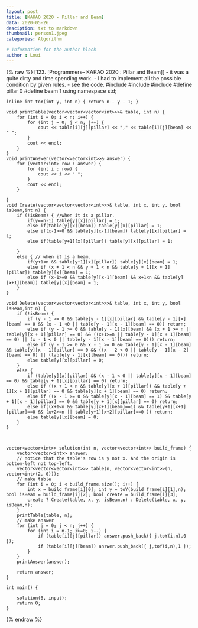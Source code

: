 ```yaml
---
layout: post
title: [KAKAO 2020 - Pillar and Beam]
data: 2020-05-26
desciption: txt to markdown
thumbnail: person1.jpeg
categories: Algorithm

# Information for the author block
author : Loui
---
```


{% raw %}
	﻿[123. [Programmers– KAKAO 2020 : Pillar and Beam]]
	- it was a quite dirty and time spending work.
	- I had to implement all the possible condition by given rules.
	- see the code.
	#include <string>
	#include <vector>
	#include<iostream>
	#define pillar 0
	#define beam 1
	using namespace std;
	
	inline int toY(int y, int n) { return n - y - 1; }
	
	void printTable(vector<vector<vector<int>>>& table, int n) {
		for (int i = 0; i < n; i++) {
			for (int j = 0; j < n; j++) {
				cout << table[i][j][pillar] << "," << table[i][j][beam] << " ";
			}
			cout << endl;
		}
	}
	void printAnswer(vector<vector<int>>& answer) {
		for (vector<int> row : answer) {
			for (int i : row) {
				cout << i << " ";
			}
			cout << endl;
		}
	
	}
	void Create(vector<vector<vector<int>>>& table, int x, int y, bool isBeam,int n) {
		if (!isBeam) { //when it is a pillar.
			if(y==n-1) table[y][x][pillar] = 1;
			else if(table[y][x][beam]) table[y][x][pillar] = 1;
			else if(x-1>=0 && table[y][x-1][beam]) table[y][x][pillar] = 1;
			else if(table[y+1][x][pillar]) table[y][x][pillar] = 1;
				
		}
		else { // when it is a beam.
			if(y+1<n && table[y+1][x][pillar]) table[y][x][beam] = 1;
			else if (x + 1 < n && y + 1 < n && table[y + 1][x + 1][pillar]) table[y][x][beam] = 1;
			else if (x-1>=0 && table[y][x-1][beam] && x+1<n && table[y][x+1][beam]) table[y][x][beam] = 1;
		}
	}
	
	void Delete(vector<vector<vector<int>>>& table, int x, int y, bool isBeam,int n) {
		if (!isBeam) {
			if (y - 1 >= 0 && table[y - 1][x][pillar] && table[y - 1][x][beam] == 0 && (x - 1 <0 || table[y - 1][x - 1][beam] == 0)) return;
			else if (y - 1 >= 0 && table[y - 1][x][beam] && (x + 1 >= n || table[y][x + 1][pillar] == 0) && ((x+1>=n || table[y - 1][x + 1][beam] == 0) || (x - 1 < 0 || table[y - 1][x - 1][beam] == 0))) return;
			else if (y - 1 >= 0 && x - 1 >= 0 && table[y - 1][x - 1][beam] && table[y][x - 1][pillar] == 0 && ((x - 2 < 0 || table[y - 1][x - 2][beam] == 0) || (table[y - 1][x][beam] == 0))) return;
			else table[y][x][pillar] = 0;
		}
		else {
			if (table[y][x][pillar] && (x - 1 < 0 || table[y][x - 1][beam] == 0) && table[y + 1][x][pillar] == 0) return;
			else if ((x + 1 < n && table[y][x + 1][pillar]) && table[y + 1][x + 1][pillar] == 0 && table[y][x + 1][beam] == 0) return;
			else if ((x - 1 >= 0 && table[y][x - 1][beam] == 1) && table[y + 1][x - 1][pillar] == 0 && table[y + 1][x][pillar] == 0) return;
			else if((x+1<n && table[y][x+1][beam]==1) && table[y+1][x+1][pillar]==0 && (x+2>=n || table[y+1][x+2][pillar]==0 )) return;
			else table[y][x][beam] = 0;
		}
	}
	
	
	
	vector<vector<int>> solution(int n, vector<vector<int>> build_frame) {
		vector<vector<int>> answer;
		// notice that the table's row is y not x. And the origin is bottom-left not top-left.
		vector<vector<vector<int>>> table(n, vector<vector<int>>(n, vector<int>(2, 0)));
		// make table
		for (int i = 0; i < build_frame.size(); i++) {
			int x = build_frame[i][0]; int y = toY(build_frame[i][1],n); bool isBeam = build_frame[i][2]; bool create = build_frame[i][3];
			create ? Create(table, x, y, isBeam,n) : Delete(table, x, y, isBeam,n);
		}
		printTable(table, n);
		// make answer
		for (int j = 0; j < n; j++) {
			for (int i = n-1; i>=0; i--) {
				if (table[i][j][pillar]) answer.push_back({ j,toY(i,n),0 });
				if (table[i][j][beam]) answer.push_back({ j,toY(i,n),1 });
			}
		}
		printAnswer(answer);
	
		return answer;
	} 
	
	int main() {
		
		solution(6, input);
		return 0;
	}
	
{% endraw %}
